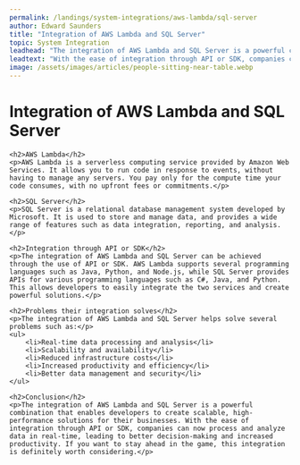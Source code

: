 ```yaml
---
permalink: /landings/system-integrations/aws-lambda/sql-server
author: Edward Saunders
title: "Integration of AWS Lambda and SQL Server"
topic: System Integration
leadhead: "The integration of AWS Lambda and SQL Server is a powerful combination that enables developers to create scalable, high-performance solutions for their businesses"
leadtext: "With the ease of integration through API or SDK, companies can now process and analyze data in real-time, leading to better decision-making and increased productivity. If you want to stay ahead in the game, this integration is definitely worth considering."
image: /assets/images/articles/people-sitting-near-table.webp
---
```

<div class="arttext">	<h1>Integration of AWS Lambda and SQL Server</h1>

	<h2>AWS Lambda</h2>
	<p>AWS Lambda is a serverless computing service provided by Amazon Web Services. It allows you to run code in response to events, without having to manage any servers. You pay only for the compute time your code consumes, with no upfront fees or commitments.</p>

	<h2>SQL Server</h2>
	<p>SQL Server is a relational database management system developed by Microsoft. It is used to store and manage data, and provides a wide range of features such as data integration, reporting, and analysis.</p>

	<h2>Integration through API or SDK</h2>
	<p>The integration of AWS Lambda and SQL Server can be achieved through the use of API or SDK. AWS Lambda supports several programming languages such as Java, Python, and Node.js, while SQL Server provides APIs for various programming languages such as C#, Java, and Python. This allows developers to easily integrate the two services and create powerful solutions.</p>

	<h2>Problems their integration solves</h2>
	<p>The integration of AWS Lambda and SQL Server helps solve several problems such as:</p>
	<ul>
		<li>Real-time data processing and analysis</li>
		<li>Scalability and availability</li>
		<li>Reduced infrastructure costs</li>
		<li>Increased productivity and efficiency</li>
		<li>Better data management and security</li>
	</ul>

	<h2>Conclusion</h2>
	<p>The integration of AWS Lambda and SQL Server is a powerful combination that enables developers to create scalable, high-performance solutions for their businesses. With the ease of integration through API or SDK, companies can now process and analyze data in real-time, leading to better decision-making and increased productivity. If you want to stay ahead in the game, this integration is definitely worth considering.</p>
</div>